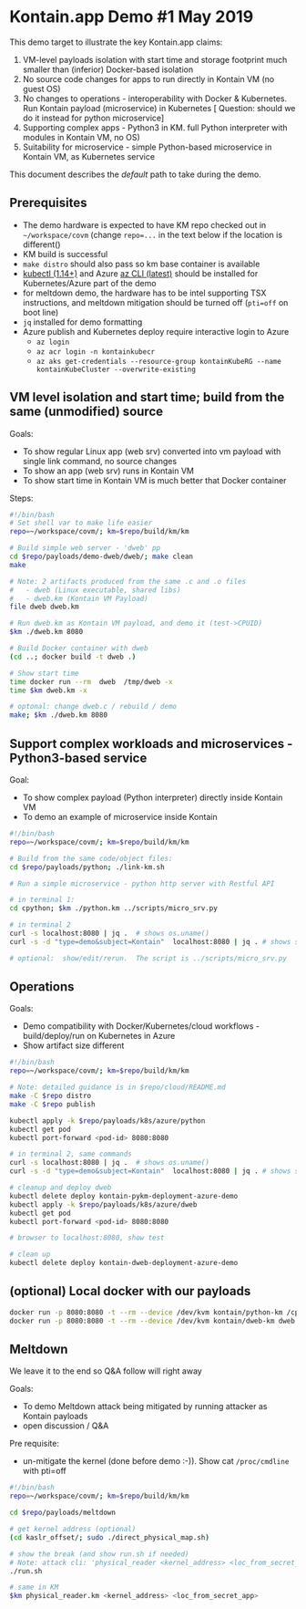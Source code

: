 # Kontain.app Demo #1 May 2019

This demo target to illustrate the key Kontain.app claims:

1. VM-level payloads isolation with start time and storage footprint much smaller than (inferior) Docker-based isolation
1. No source code changes for apps to run directly in Kontain VM (no guest OS)
1. No changes to operations - interoperability with Docker & Kubernetes. Run Kontain payload (microservice) in Kubernetes [ Question: should we do it instead for python microservice]
1. Supporting complex apps -  Python3 in KM. full Python interpreter with modules in Kontain VM, no OS)
1. Suitability for microservice - simple Python-based microservice in Kontain VM, as Kubernetes service

This document describes the *default* path to take during the demo.

## Prerequisites

* The demo hardware is expected to have KM repo checked out in `~/workspace/covm` (change `repo=...` in the text below if the location is different()
* KM build is successful
* `make distro` should also pass so km base container is available
* [kubectl (1.14+)](https://kubernetes.io/docs/tasks/tools/install-kubectl/#install-kubectl-on-linux) and Azure [az CLI (latest)](https://docs.microsoft.com/en-us/cli/azure/install-azure-cli-yum?view=azure-cli-latest) should be installed for Kubernetes/Azure part of the demo
* for meltdown demo, the hardware has to be intel supporting TSX instructions, and  meltdown mitigation should be turned off (`pti=off` on boot line)
* `jq` installed for demo formatting
* Azure publish and Kubernetes deploy require interactive login to Azure
  * `az login`
  * `az acr login -n kontainkubecr`
  * `az aks get-credentials --resource-group kontainKubeRG --name kontainKubeCluster --overwrite-existing`

## VM level isolation and start time; build from the same (unmodified) source

Goals:

* To show regular Linux app (web srv) converted into vm payload with single link command, no source changes
* To show an app (web srv) runs in Kontain VM
* To show start time in Kontain VM is much better that Docker container

Steps:

```bash
#!/bin/bash
# Set shell var to make life easier
repo=~/workspace/covm/; km=$repo/build/km/km

# Build simple web server - 'dweb' pp
cd $repo/payloads/demo-dweb/dweb/; make clean
make

# Note: 2 artifacts produced from the same .c and .o files
#   - dweb (Linux executable, shared libs)
#   - dweb.km (Kontain VM Payload)
file dweb dweb.km

# Run dweb.km as Kontain VM payload, and demo it (test->CPUID)
$km ./dweb.km 8080

# Build Docker container with dweb
(cd ..; docker build -t dweb .)

# Show start time
time docker run --rm  dweb  /tmp/dweb -x
time $km dweb.km -x

# optonal: change dweb.c / rebuild / demo
make; $km ./dweb.km 8080
```

## Support complex workloads and microservices - Python3-based service

Goal:

* To show complex payload (Python interpreter) directly inside Kontain VM
* To demo an example of microservice inside Kontain

```bash
#!/bin/bash
repo=~/workspace/covm/; km=$repo/build/km/km

# Build from the same code/object files:
cd $repo/payloads/python; ./link-km.sh

# Run a simple microservice - python http server with Restful API

# in terminal 1:
cd cpython; $km ./python.km ../scripts/micro_srv.py

# in terminal 2
curl -s localhost:8080 | jq .  # shows os.uname()
curl -s -d "type=demo&subject=Kontain"  localhost:8080 | jq . # shows simple APi call

# optional:  show/edit/rerun.  The script is ../scripts/micro_srv.py
```

## Operations

Goals:

* Demo compatibility with Docker/Kubernetes/cloud workflows - build/deploy/run on Kubernetes in Azure
* Show artifact size different

```bash
#!/bin/bash
repo=~/workspace/covm/; km=$repo/build/km/km

# Note: detailed guidance is in $repo/cloud/README.md
make -C $repo distro
make -C $repo publish

kubectl apply -k $repo/payloads/k8s/azure/python
kubectl get pod
kubectl port-forward <pod-id> 8080:8080

# in terminal 2, same commands
curl -s localhost:8080 | jq .  # shows os.uname()
curl -s -d "type=demo&subject=Kontain"  localhost:8080 | jq . # shows simple APi call

# cleanup and deploy dweb
kubectl delete deploy kontain-pykm-deployment-azure-demo
kubectl apply -k $repo/payloads/k8s/azure/dweb
kubectl get pod
kubectl port-forward <pod-id> 8080:8080

# browser to localhost:8080, show test

# clean up
kubectl delete deploy kontain-dweb-deployment-azure-demo
```

## (optional) Local docker with our payloads

```bash
docker run -p 8080:8080 -t --rm --device /dev/kvm kontain/python-km /cpython/python.km "/scripts/micro_srv.py"
docker run -p 8080:8080 -t --rm --device /dev/kvm kontain/dweb-km dweb.km 8080
```

## Meltdown

We leave it to the end so Q&A follow will right away

Goals:

* To demo Meltdown attack being mitigated by running attacker as Kontain payloads
* open discussion / Q&A

Pre requisite:

* un-mitigate the kernel (done before demo :-)). Show cat `/proc/cmdline` with pti=off

```bash
#!/bin/bash
repo=~/workspace/covm/; km=$repo/build/km/km

cd $repo/payloads/meltdown

# get kernel address (optional)
(cd kaslr_offset/; sudo ./direct_physical_map.sh)

# show the break (and show run.sh if needed)
# Note: attack cli: 'physical_reader <kernel_address> <loc_from_secret_app>'
./run.sh

# same in KM
$km physical_reader.km <kernel_address> <loc_from_secret_app>
```
